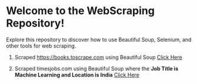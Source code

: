 # Welcome to the WebScraping Repository!

Explore this repository to discover how to use Beautiful Soup, Selenium, and other tools for web scraping.

1. Scraped https://books.toscrape.com using Beautiful Soup [Click Here](https://github.com/mukul-mschauhan/webscraping/blob/main/scrape_books.py)

2. Scraped timesjobs.com using Beautiful Soup where the **Job Title is Machine Learning and Location is India** [Click Here](https://github.com/mukul-mschauhan/WebScraping/blob/main/timesjobs.py)

